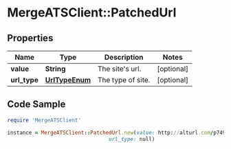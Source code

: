 # MergeATSClient::PatchedUrl

## Properties

Name | Type | Description | Notes
------------ | ------------- | ------------- | -------------
**value** | **String** | The site&#39;s url. | [optional] 
**url_type** | [**UrlTypeEnum**](UrlTypeEnum.md) | The type of site. | [optional] 

## Code Sample

```ruby
require 'MergeATSClient'

instance = MergeATSClient::PatchedUrl.new(value: http://alturl.com/p749b,
                                 url_type: null)
```


